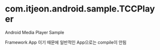 com.itjeon.android.sample.TCCPlayer
===================================

Android Media Player Sample

Framework App 이기 때문에 일반적인 App으로는 compile이 안됨
